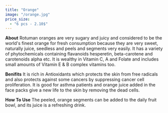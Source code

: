 ```yaml
---
title: "Orange"
image: "/orange.jpg"
price_size:
  - "6 pcs - 2.10$"
---
```


**About**
Rotuman oranges are very sugary and juicy and considered to be the world's finest orange for fresh consumption because they are very sweet, naturally juice, seedless and peels and segments very easily. It has a variety of phytochemicals containing flavanoids hesperetin, beta-carotene and carotenoids alpha etc. It is wealthy in Vitamin C, A and Folate and includes small amounts of Vitamin E & B complex vitamins too.

**Benifits**
It is rich in Antioxidants which protects the skin from free radicals and also protects against some cancers by suppressing cancer cell proliferation. It is good for asthma patients and orange juice added in the face packs give a new life to the skin by removing the dead cells.

**How To Use**
The peeled, orange segments can be added to the daily fruit bowl, and its juice is a refreshing drink.
